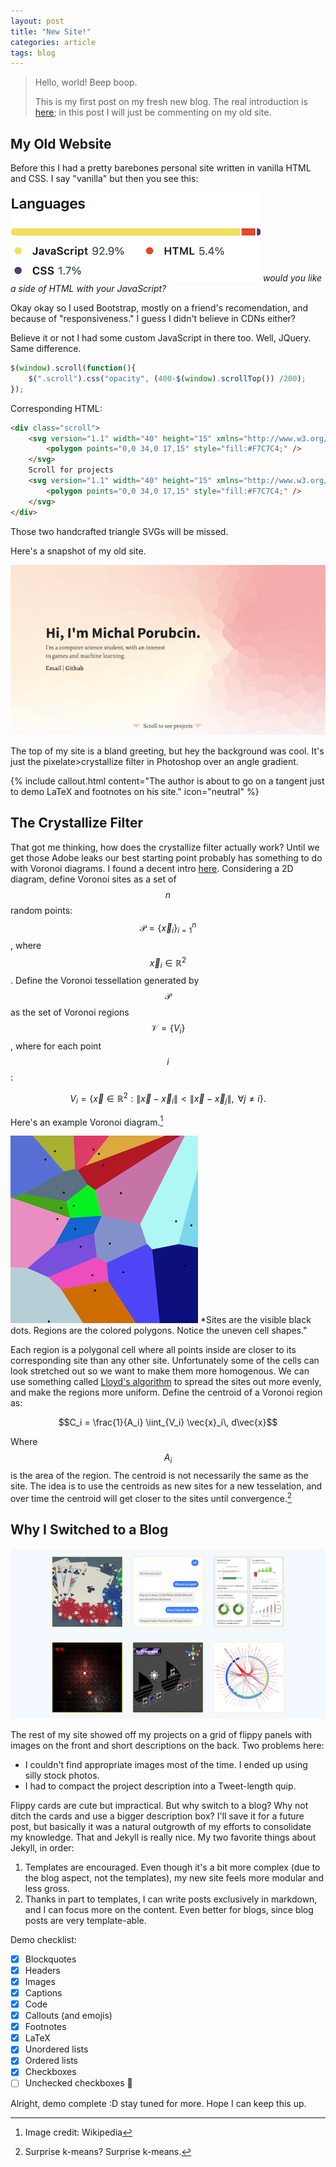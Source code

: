 ```yaml
---
layout: post
title: "New Site!"
categories: article
tags: blog
---
```


> Hello, world! Beep boop.
>
> This is my first post on my fresh new blog. The real introduction is [here](/about.html); in this post I will just be commenting on my old site.

<!--more-->

## My Old Website

Before this I had a pretty barebones personal site written in vanilla HTML and CSS. I say "vanilla" but then you see this:

![mostly-js]
*would you like a side of HTML with your JavaScript?*

Okay okay so I used Bootstrap, mostly on a friend's recomendation, and because of "responsiveness." I guess I didn't believe in CDNs either?

Believe it or not I had some custom JavaScript in there too. Well, JQuery. Same difference.

```javascript
$(window).scroll(function(){
    $(".scroll").css("opacity", (400-$(window).scrollTop()) /200);
});
```

Corresponding HTML:

```html
<div class="scroll">
    <svg version="1.1" width="40" height="15" xmlns="http://www.w3.org/2000/svg">
        <polygon points="0,0 34,0 17,15" style="fill:#F7C7C4;" />
    </svg>
    Scroll for projects
    <svg version="1.1" width="40" height="15" xmlns="http://www.w3.org/2000/svg">
        <polygon points="0,0 34,0 17,15" style="fill:#F7C7C4;" />
    </svg>
</div>
```

Those two handcrafted triangle SVGs will be missed.

Here's a snapshot of my old site.

![old-site-1]

The top of my site is a bland greeting, but hey the background was cool. It's just the pixelate>crystallize filter in Photoshop over an angle gradient.

{% include callout.html content="The author is about to go on a tangent just to demo LaTeX and footnotes on his site." icon="neutral" %}

## The Crystallize Filter

That got me thinking, how does the crystallize filter actually work? Until we get those Adobe leaks our best starting point probably has something to do with Voronoi diagrams. I found a decent intro [here](https://elrnv.com/blog/weighted-lloyds-method-for-voronoi-tesselation/). Considering a 2D diagram, define Voronoi sites as a set of $$n$$ random points: $$\mathcal{P} = \{\vec{x}_i\}_{i=1}^n$$, where $$\vec{x}_i \in \mathbb{R}^2$$. Define the Voronoi tessellation generated by $$\mathcal{P}$$ as the set of Voronoi regions $$\mathcal{V} = \{ V_i \}$$, where for each point $$i$$:

$$V_i = \left\{ \vec{x} \in \mathbb{R}^2 \mathrel{}:\mathrel{} \|\vec{x} - \vec{x}_i\| < \|\vec{x} - \vec{x}_j\|,\ \, \forall j\not=i \right\}.$$

Here's an example Voronoi diagram.[^1]

[^1]: Image credit: Wikipedia

![voronoi]
*Sites are the visible black dots. Regions are the colored polygons. Notice the uneven cell shapes."

Each region is a polygonal cell where all points inside are closer to its corresponding site than any other site. Unfortunately some of the cells can look stretched out so we want to make them more homogenous. We can use something called [Lloyd's algorithm][lloyd] to spread the sites out more evenly, and make the regions more uniform. Define the centroid of a Voronoi region as:

$$C_i = \frac{1}{A_i} \iint_{V_i} \vec{x}_i\, d\vec{x}$$

Where $$A_i$$ is the area of the region. The centroid is not necessarily the same as the site. The idea is to use the centroids as new sites for a new tesselation, and over time the centroid will get closer to the sites until convergence.[^2]

[^2]: Surprise k-means? Surprise k-means.

## Why I Switched to a Blog

![old-site-2]

The rest of my site showed off my projects on a grid of flippy panels with images on the front and short descriptions on the back. Two problems here:
- I couldn't find appropriate images most of the time. I ended up using silly stock photos.
- I had to compact the project description into a Tweet-length quip.

Flippy cards are cute but impractical. But why switch to a blog? Why not ditch the cards and use a bigger description box? I'll save it for a future post, but basically it was a natural outgrowth of my efforts to consolidate my knowledge. That and Jekyll is really nice. My two favorite things about Jekyll, in order:
1. Templates are encouraged. Even though it's a bit more complex (due to the blog aspect, not the templates), my new site feels more modular and less gross.
2. Thanks in part to templates, I can write posts exclusively in markdown, and I can focus more on the content. Even better for blogs, since blog posts are very template-able.

Demo checklist:
- [x] Blockquotes
- [x] Headers
- [x] Images
- [x] Captions
- [x] Code
- [x] Callouts (and emojis)
- [x] Footnotes
- [x] LaTeX
- [x] Unordered lists
- [x] Ordered lists
- [x] Checkboxes
- [ ] Unchecked checkboxes 🤯

Alright, demo complete :D stay tuned for more. Hope I can keep this up.

[mostly-js]: /assets/images/mostly-js.png
[old-site-1]: /assets/images/old-site-1.png
[voronoi]: /assets/images/voronoi.png
[lloyd]: https://en.wikipedia.org/wiki/Lloyd%27s_algorithm
[old-site-2]: /assets/images/old-site-2.png